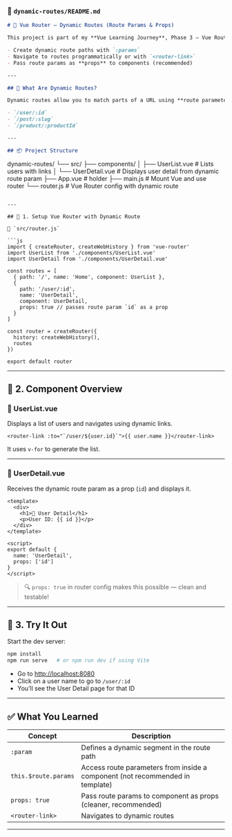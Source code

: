 ### 📄 `dynamic-routes/README.md`

```markdown
# 🧭 Vue Router – Dynamic Routes (Route Params & Props)

This project is part of my **Vue Learning Journey**, Phase 3 — Vue Router. It demonstrates how to:

- Create dynamic route paths with `:params`
- Navigate to routes programmatically or with `<router-link>`
- Pass route params as **props** to components (recommended)

---

## 🧠 What Are Dynamic Routes?

Dynamic routes allow you to match parts of a URL using **route parameters** like `:id`, `:slug`, etc. This is helpful for pages like:

- `/user/:id`
- `/post/:slug`
- `/product/:productId`

---

## 📦 Project Structure

```

dynamic-routes/
└── src/
├── components/
│   ├── UserList.vue        # Lists users with links
│   └── UserDetail.vue      # Displays user detail from dynamic route param
├── App.vue                 # <router-view> holder
├── main.js                 # Mount Vue and use router
└── router.js               # Vue Router config with dynamic route

````

---

## 🔧 1. Setup Vue Router with Dynamic Route

📄 `src/router.js`

```js
import { createRouter, createWebHistory } from 'vue-router'
import UserList from './components/UserList.vue'
import UserDetail from './components/UserDetail.vue'

const routes = [
  { path: '/', name: 'Home', component: UserList },
  {
    path: '/user/:id',
    name: 'UserDetail',
    component: UserDetail,
    props: true // passes route param `id` as a prop
  }
]

const router = createRouter({
  history: createWebHistory(),
  routes
})

export default router
````

---

## 🧩 2. Component Overview

### 🧍 UserList.vue

Displays a list of users and navigates using dynamic links.

```vue
<router-link :to="`/user/${user.id}`">{{ user.name }}</router-link>
```

It uses `v-for` to generate the list.

---

### 👤 UserDetail.vue

Receives the dynamic route param as a prop (`id`) and displays it.

```vue
<template>
  <div>
    <h1>👤 User Detail</h1>
    <p>User ID: {{ id }}</p>
  </div>
</template>

<script>
export default {
  name: 'UserDetail',
  props: ['id']
}
</script>
```

> 🔍 `props: true` in router config makes this possible — clean and testable!

---

## 🧪 3. Try It Out

Start the dev server:

```bash
npm install
npm run serve   # or npm run dev if using Vite
```

* Go to [http://localhost:8080](http://localhost:8080)
* Click on a user name to go to `/user/:id`
* You’ll see the User Detail page for that ID

---

## ✅ What You Learned

| Concept              | Description                                                                   |
| -------------------- | ----------------------------------------------------------------------------- |
| `:param`             | Defines a dynamic segment in the route path                                   |
| `this.$route.params` | Access route parameters from inside a component (not recommended in template) |
| `props: true`        | Pass route params to component as props (cleaner, recommended)                |
| `<router-link>`      | Navigates to dynamic routes                                                   |

---

